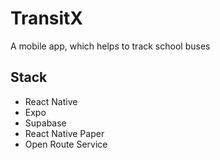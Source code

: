 # TransitX
A mobile app, which helps to track school buses


## Stack
 - React Native
 - Expo
 - Supabase
 - React Native Paper
 - Open Route Service

   
